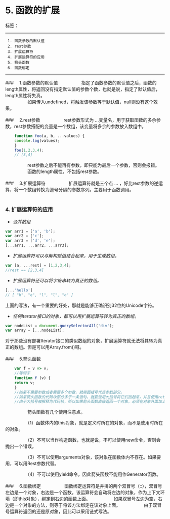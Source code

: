 ﻿# 5. 函数的扩展

标签： 

---

```
 1. 函数参数的默认值
 2. rest参数
 3. 扩展运算符
 4. 扩展运算符的应用
 5. 箭头函数
 6. 函数绑定
```
 ---

###　     1.函数参数的默认值
　　　　　指定了函数参数的默认值之后，函数的length属性，将返回没有指定默认值的参数个数，也就是说，指定了默认值后，length属性将失真。  
　　　　　如果传入undefined，将触发该参数等于默认值，null则没有这个效果。
<br>
<br>
###　     2.rest参数
　　　　　rest参数形式为 ...变量名，用于获取函数的多余参数，rest参数搭配的变量是一个数组，该变量将多余的参数放入数组中。
```javascript
    function foo(a, b, ...values) {
    console.log(values);
    }
    foo(1,2,3,4);
    // [3,4]
```
　　　　　rest参数之后不能再有参数，即只能为最后一个参数，否则会报错。  
　　　　　函数的length属性，不包括rest参数。
<br>
<br>
###　     3.扩展运算符
　　　　　扩展运算符就是三个点 ... ，好比rest参数的逆运算，将一个数组转换为逗号分隔的参数序列。主要用于函数调用。
<br>
<br>

###     4.  扩展运算符的应用
+ *合并数组*
```javascript
var arr1 = ['a', 'b'];
var arr2 = ['c'];
var arr3 = ['d', 'e'];
[...arr1, ...arr2, ...arr3];
```
+ *扩展运算符可以与解构赋值结合起来，用于生成数组。*
```javascript
var [a, ...rest] = [1,2,3,4];
//rest == [2,3,4]
```
+ *扩展运算符还可以将字符串转为真正的数组。*
```javascript
[...'hello']
// [ "h", "e", "l", "l", "o" ]
```
上面的写法，有一个重要的好处，那就是能够正确识别32位的Unicode字符。  

+ *任何Iterator接口的对象，都可以用扩展运算符转为真正的数组。*
```javascript
var nodeList = document.querySelectorAll('div');
var array = [...nodeList];
```
对于那些没有部署Iterator接口的类似数组的对象，扩展运算符就无法将其转为真正的数组。但是可以用Array.from()呀。
<br>
<br>
###　     5.箭头函数
```javascript
    var f = v => v;
    //等同于
    function f (v) {
    return v;
    }
    //如果不需要参数或者需要多个参数，就用圆括号代表参数部分。
    //如果箭头函数的代码块部分多于一条语句，就要使用大括号将它们括起来，并且使用return语句返回。
    //由于大括号被解释为代码块，所以如果箭头函数直接返回一个对象，必须在对象外面加上括号。
```
 　　　　　箭头函数有几个使用注意点。

　　　　　（1）函数体内的this对象，就是定义时所在的对象，而不是使用时所在的对象。

　　　　　（2）不可以当作构造函数，也就是说，不可以使用new命令，否则会抛出一个错误。

　　　　　（3）不可以使用arguments对象，该对象在函数体内不存在。如果要用，可以用Rest参数代替。

　　　　　（4）不可以使用yield命令，因此箭头函数不能用作Generator函数。
<br>
<br>
###　     6.函数绑定
　　　　　函数绑定运算符是并排的两个双冒号（::），双冒号左边是一个对象，右边是一个函数。该运算符会自动将左边的对象，作为上下文环境（即this对象），绑定到右边的函数上面。
　　　　　如果双冒号左边为空，右边是一个对象的方法，则等于将该方法绑定在该对象上面。
　　　　　由于双冒号运算符返回的还是原对象，因此可以采用链式写法。